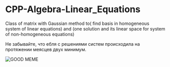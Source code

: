 # CPP-Algebra-Linear_Equations
Class of matrix with Gaussian method to( find basis in homogeneous system of linear equations) and (one solution and its linear space for system of non-homogeneous equations)

Не забывайте, что ебля с решениями систем происходила на протяжении меясцев двух минимум.

![GOOD MEME](http://i0.kym-cdn.com/photos/images/original/001/208/136/6b6.png)

